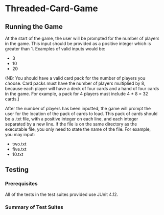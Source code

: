 # Threaded-Card-Game

## Running the Game
At the start of the game, the user will be prompted for the number of
players in the game. This input should be provided as a positive integer
which is greater than 1. Examples of valid inputs would be:
- 3
- 10
- 20

(NB: You should have a valid card pack for the number of players you
choose. Card packs must have the number of players multiplied by 8,
because each player will have a deck of four cards and a hand of four
cards in the game. For example, a pack for 4 players must include
4 * 8 = 32 cards.)

After the number of players has been inputted, the game will prompt the
user for the location of the pack of cards to load. This pack of cards
should be a .txt file, with a positive integer on each line, and each
integer separated by a new line. If the file is on the same directory as
the executable file, you only need to state the name of the file. For
example, you may input:
- two.txt
- five.txt
- 10.txt 

## Testing

### Prerequisites
All of the tests in the test suites provided use JUnit 4.12.

### Summary of Test Suites
